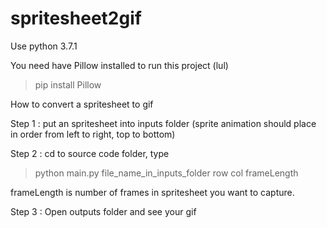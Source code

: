 # spritesheet2gif

Use python 3.7.1

You need have Pillow installed to run this project (lul)

> pip install Pillow

How to convert a spritesheet to gif

Step 1 : put an spritesheet into inputs folder (sprite animation should place in order from left to right, top to bottom)

Step 2 : cd to source code folder, type

> python main.py file_name_in_inputs_folder row col frameLength

frameLength is number of frames in spritesheet you want to capture.

Step 3 : Open outputs folder and see your gif
